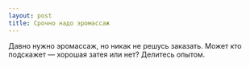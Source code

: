 ```yaml
---
layout: post 
title: Срочно надо эромассаж 
--- 
```

Давно нужно эромассаж, но никак не решусь заказать. Может кто подскажет — хорошая затея или нет? Делитесь опытом.